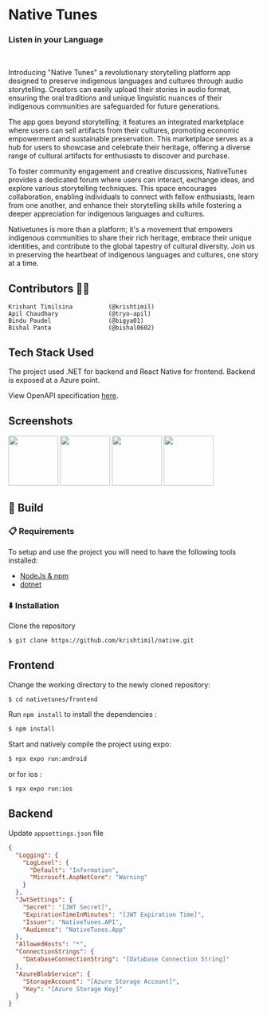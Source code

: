 # Native Tunes

### Listen in your Language

<br>

Introducing "Native Tunes" a revolutionary storytelling platform app designed to preserve indigenous languages and cultures through audio storytelling. Creators can easily upload their stories in audio format, ensuring the oral traditions and unique linguistic nuances of their indigenous communities are safeguarded for future generations.

The app goes beyond storytelling; it features an integrated marketplace where users can sell artifacts from their cultures, promoting economic empowerment and sustainable preservation. This marketplace serves as a hub for users to showcase and celebrate their heritage, offering a diverse range of cultural artifacts for enthusiasts to discover and purchase.

To foster community engagement and creative discussions, NativeTunes provides a dedicated forum where users can interact, exchange ideas, and explore various storytelling techniques. This space encourages collaboration, enabling individuals to connect with fellow enthusiasts, learn from one another, and enhance their storytelling skills while fostering a deeper appreciation for indigenous languages and cultures.

Nativetunes is more than a platform; it's a movement that empowers indigenous communities to share their rich heritage, embrace their unique identities, and contribute to the global tapestry of cultural diversity. Join us in preserving the heartbeat of indigenous languages and cultures, one story at a time.

## Contributors 👨‍💻

```
Krishant Timilsina          (@krishtimil)
Apil Chaudhary              (@tryo-apil)
Bindu Paudel                (@bigya01)
Bishal Panta                (@bishal0602)
```

## Tech Stack Used

The project used .NET for backend and React Native for frontend. Backend is exposed at a Azure point.

View OpenAPI specification [here](./backend/swagger.json).

<!-- <br>
<center><img src="agrify/assets/screens/language_crop.png" width="500" />
<br> -->

## Screenshots

<p float="left">
  <img src="readme_assets/screens/screen1.jpg" width="100" /> 
  <img src="readme_assets/screens/screen2.jpg" width="100" />
  <img src="readme_assets/screens/screen3.png" width="100" />
  <img src="readme_assets/screens/screen4.png" width="100" />

</p>
</center>

## 🔨 Build

### 📋 Requirements

To setup and use the project you will need to have the following tools installed:

- [NodeJs & npm](https://nodejs.org/en)
- [dotnet](https://dotnet.microsoft.com/en-us/download)

### ⬇️ Installation

Clone the repository

```bash
$ git clone https://github.com/krishtimil/native.git
```

## Frontend

Change the working directory to the newly cloned repository:

```bash
$ cd nativetunes/frontend
```

Run `npm install` to install the dependencies :

```bash
$ npm install
```

Start and natively compile the project using expo:

```bash
$ npx expo run:android
```

or for ios :

```bash
$ npx expo run:ios
```

## Backend

Update `appsettings.json` file

```json
{
  "Logging": {
    "LogLevel": {
      "Default": "Information",
      "Microsoft.AspNetCore": "Warning"
    }
  },
  "JwtSettings": {
    "Secret": "[JWT Secret]",
    "ExpirationTimeInMinutes": "[JWT Expiration Time]",
    "Issuer": "NativeTunes.API",
    "Audience": "NativeTunes.App"
  },
  "AllowedHosts": "*",
  "ConnectionStrings": {
    "DatabaseConnectionString": "[Database Connection String]"
  },
  "AzureBlobService": {
    "StorageAccount": "[Azure Storage Account]",
    "Key": "[Azure Storage Key]"
  }
}
```
